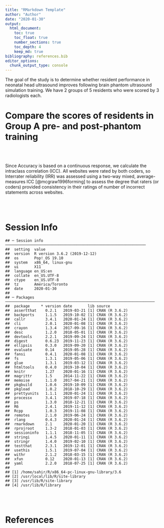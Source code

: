 ```yaml
---
title: "RMarkdown Template"
author: "Author"
date: "2020-01-30"
output:
  html_document:
    toc: true
    toc_float: true
    number_sections: true
    toc_depth: 4
    keep_md: true
bibliography: references.bib
editor_options: 
  chunk_output_type: console
---
```




The goal of the study is to determine whether resident performance in neonatal head ultrasound improves following brain phantom ultrasound simulation training. We have 2 groups of 5 residents who were scored by 3 radiologists each.

# Compare the scores of residents in Group A pre- and post-phantom training

<br><br>

Since Accuracy is based on a continuous response, we calculate the intraclass correlation (ICC). All websites were
rated by both coders, so Interrater reliability (IRR) was assessed using a two-way mixed, average-measures ICC [@mcgraw1996forming] to assess the degree that raters (or coders) provided consistency in their ratings of number of incorrect statements across websites. 





<br> <br>

# Session Info


```
## ─ Session info ───────────────────────────────────────────────────────────────
##  setting  value                       
##  version  R version 3.6.2 (2019-12-12)
##  os       Pop!_OS 19.10               
##  system   x86_64, linux-gnu           
##  ui       X11                         
##  language en_US:en                    
##  collate  en_US.UTF-8                 
##  ctype    en_US.UTF-8                 
##  tz       America/Toronto             
##  date     2020-01-30                  
## 
## ─ Packages ───────────────────────────────────────────────────────────────────
##  package     * version date       lib source        
##  assertthat    0.2.1   2019-03-21 [1] CRAN (R 3.6.2)
##  backports     1.1.5   2019-10-02 [1] CRAN (R 3.6.2)
##  callr         3.4.1   2020-01-24 [1] CRAN (R 3.6.2)
##  cli           2.0.1   2020-01-08 [1] CRAN (R 3.6.2)
##  crayon        1.3.4   2017-09-16 [1] CRAN (R 3.6.2)
##  desc          1.2.0   2018-05-01 [1] CRAN (R 3.6.2)
##  devtools      2.2.1   2019-09-24 [1] CRAN (R 3.6.2)
##  digest        0.6.23  2019-11-23 [1] CRAN (R 3.6.2)
##  ellipsis      0.3.0   2019-09-20 [1] CRAN (R 3.6.2)
##  evaluate      0.14    2019-05-28 [1] CRAN (R 3.6.2)
##  fansi         0.4.1   2020-01-08 [1] CRAN (R 3.6.2)
##  fs            1.3.1   2019-05-06 [1] CRAN (R 3.6.2)
##  glue          1.3.1   2019-03-12 [1] CRAN (R 3.6.2)
##  htmltools     0.4.0   2019-10-04 [1] CRAN (R 3.6.2)
##  knitr         1.27    2020-01-16 [1] CRAN (R 3.6.2)
##  magrittr      1.5     2014-11-22 [1] CRAN (R 3.6.2)
##  memoise       1.1.0   2017-04-21 [1] CRAN (R 3.6.2)
##  pkgbuild      1.0.6   2019-10-09 [1] CRAN (R 3.6.2)
##  pkgload       1.0.2   2018-10-29 [1] CRAN (R 3.6.2)
##  prettyunits   1.1.1   2020-01-24 [1] CRAN (R 3.6.2)
##  processx      3.4.1   2019-07-18 [1] CRAN (R 3.6.2)
##  ps            1.3.0   2018-12-21 [1] CRAN (R 3.6.2)
##  R6            2.4.1   2019-11-12 [1] CRAN (R 3.6.2)
##  Rcpp          1.0.3   2019-11-08 [1] CRAN (R 3.6.2)
##  remotes       2.1.0   2019-06-24 [1] CRAN (R 3.6.2)
##  rlang         0.4.3   2020-01-24 [1] CRAN (R 3.6.2)
##  rmarkdown     2.1     2020-01-20 [1] CRAN (R 3.6.2)
##  rprojroot     1.3-2   2018-01-03 [1] CRAN (R 3.6.2)
##  sessioninfo   1.1.1   2018-11-05 [1] CRAN (R 3.6.2)
##  stringi       1.4.5   2020-01-11 [1] CRAN (R 3.6.2)
##  stringr       1.4.0   2019-02-10 [1] CRAN (R 3.6.2)
##  testthat      2.3.1   2019-12-01 [1] CRAN (R 3.6.2)
##  usethis       1.5.1   2019-07-04 [1] CRAN (R 3.6.2)
##  withr         2.1.2   2018-03-15 [1] CRAN (R 3.6.2)
##  xfun          0.12    2020-01-13 [1] CRAN (R 3.6.2)
##  yaml          2.2.0   2018-07-25 [1] CRAN (R 3.6.2)
## 
## [1] /home/sahir/R/x86_64-pc-linux-gnu-library/3.6
## [2] /usr/local/lib/R/site-library
## [3] /usr/lib/R/site-library
## [4] /usr/lib/R/library
```

<br> <br>

# References
